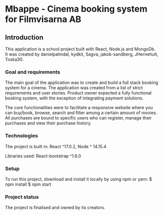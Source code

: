 # Mbappe - Cinema booking system for Filmvisarna AB

## Introduction
This application is a school project built with React, Node.js and MongoDb. It was created by danielpalmdal, kydkit, Sagva, jakob-sandberg, JHernehult, Toska30.

### Goal and requirements
The main goal of the application was to create and build a full stack booking system for a cinema. The application was created from a list of strict requirements and user stories. Product owner expected a fully functional booking system, with the exception of integrating payment solutions.

The core functionalities were to facilitate a responsive website where you can buy/book, browse, search and filter among a certain amount of movies. All purchases are bound to specific users who can register, manage their purchases and view their purchase history.

### Technologies 
The project is built in:
React ^17.0.2,
Node ^ 14.15.4


Libraries used:
React-bootstrap ^1.6.0

### Setup
To run this project, download and install it locally by using npm or yarn:
$ npm install 
$ npm start

### Project status
The project is finalised and owned by its creators.
